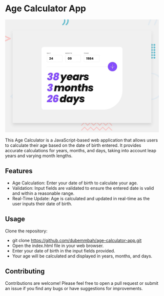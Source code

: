 # Age Calculator App

![Design preview for the Age calculator app coding challenge](./design/desktop-preview.jpg)

This Age Calculator is a JavaScript-based web application that allows users to calculate their age based on the date of birth entered. It provides accurate calculations for years, months, and days, taking into account leap years and varying month lengths.

## Features
+ Age Calculation: Enter your date of birth to calculate your age.
+ Validation: Input fields are validated to ensure the entered date is valid and within a reasonable range.
+ Real-Time Update: Age is calculated and updated in real-time as the user inputs their date of birth.

## Usage
Clone the repository:

+ git clone https://github.com/dubemmbah/age-calculator-app.git
+ Open the index.html file in your web browser.
+ Enter your date of birth in the input fields provided.
+ Your age will be calculated and displayed in years, months, and days.

## Contributing
Contributions are welcome! Please feel free to open a pull request or submit an issue if you find any bugs or have suggestions for improvements.
